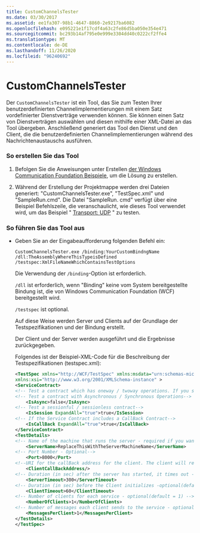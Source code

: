 ```yaml
---
title: CustomChannelsTester
ms.date: 03/30/2017
ms.assetid: ee1fa307-98b1-4647-8860-2e9217ba6082
ms.openlocfilehash: e095221e1f17cdf4a63c2fe86d5ba050e354e471
ms.sourcegitcommit: bc293b14af795e0e999e3304dd40c0222cf2ffe4
ms.translationtype: MT
ms.contentlocale: de-DE
ms.lasthandoff: 11/26/2020
ms.locfileid: "96240692"
---
```

# <a name="customchannelstester"></a>CustomChannelsTester

Der `CustomChannelsTester` ist ein Tool, das Sie zum Testen Ihrer benutzerdefinierten Channelimplementierungen mit einem Satz vordefinierter Dienstverträge verwenden können. Sie können einen Satz von Dienstverträgen auswählen und diesen mithilfe einer XML-Datei an das Tool übergeben. Anschließend generiert das Tool den Dienst und den Client, die die benutzerdefinierten Channelimplementierungen während des Nachrichtenaustauschs ausführen.  
  
### <a name="to-build-the-tool"></a>So erstellen Sie das Tool  
  
1. Befolgen Sie die Anweisungen unter Erstellen [der Windows Communication Foundation Beispiele](building-the-samples.md), um die Lösung zu erstellen.  
  
2. Während der Erstellung der Projektmappe werden drei Dateien generiert: "CustomChannelsTester.exe", "TestSpec.xml" und "SampleRun.cmd". Die Datei "SampleRun. cmd" verfügt über eine Beispiel Befehlszeile, die veranschaulicht, wie dieses Tool verwendet wird, um das Beispiel " [Transport: UDP](transport-udp.md) " zu testen.  
  
### <a name="to-run-the-tool"></a>So führen Sie das Tool aus  
  
- Geben Sie an der Eingabeaufforderung folgenden Befehl ein:  
  
    ```console  
    CustomChannelsTester.exe /binding:YourCustomBindngName /dll:TheAssemblyWhereThisTypeisDefined /testspec:XmlFileNameWhichContainsTestOptions  
    ```  
  
     Die Verwendung der `/binding`-Option ist erforderlich.  
  
     `/dll` ist erforderlich, wenn "Binding" keine vom System bereitgestellte Bindung ist, die von Windows Communication Foundation (WCF) bereitgestellt wird.  
  
     `/testspec` ist optional.  
  
     Auf diese Weise werden Server und Clients auf der Grundlage der Testspezifikationen und der Bindung erstellt.  
  
     Der Client und der Server werden ausgeführt und die Ergebnisse zurückgegeben.  
  
     Folgendes ist der Beispiel-XML-Code für die Beschreibung der Testspezifikationen (testspec.xml):  
  
    ```xml  
    <TestSpec xmlns="http://WCF/TestSpec" xmlns:msdata="urn:schemas-microsoft-com:xml-msdata"
    xmlns:xsi="http://www.w3.org/2001/XMLSchema-instance" >  
    <ServiceContract>  
    <!-- Test a contract which has oneway / twoway operations. If you set ExpandAll = true, both types of contracts are tested -->    <IsOneWay ExpandAll="true">true</IsOneWay>  
    <!-- Test a contract with Asynchronous / Synchronous Operations-->  
        <IsAsync>false</IsAsync>
    <!-- Test a sessionful / sessionless contract-->
        <IsSession ExpandAll="true">true</IsSession>  
    <!-- If the Service Contract includes a CallBack Contract-->
        <IsCallBack ExpandAll="true">true</IsCallBack>  
    </ServiceContract>  
    <TestDetails>  
    <!-- Name of the machine that runs the server - required if you want to run the test crossmachine-->  
        <ServerName>ReplaceThisWithTheServerMachineName</ServerName>  
    <!-- Port Number - Optional-->  
        <Port>8000</Port>  
    <!--URI for the callBack address for the client. The client will receive the messages from the server on this address in case of a CallBack Contract-->  
        <ClientCallBackAddress/>
    <!-- Duration (in sec) after the server has started, it times out - optional(default = 300sec) -->  
        <ServerTimeout>300</ServerTimeout>  
    <!-- Duration (in sec) before the Client initializes -optional(default = 60sec) -->  
        <ClientTimeout>60</ClientTimeout>  
    <!-- Number of clients for each service - optional(default = 1) -->  
        <NumberOfClients>1</NumberOfClients>  
    <!-- Number of messages each client sends to the service - optional(default = 1) -->  
        <MessagesPerClient>1</MessagesPerClient>  
    </TestDetails>  
    </TestSpec>  
    ```  
